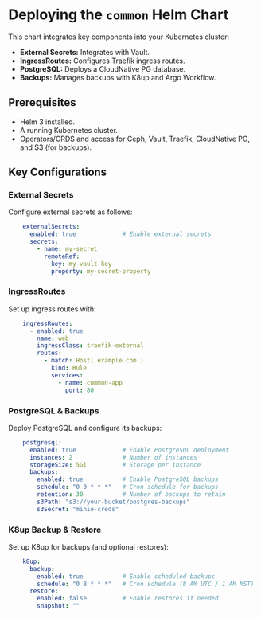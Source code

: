 # Deploying the `common` Helm Chart

This chart integrates key components into your Kubernetes cluster:
- **External Secrets:** Integrates with Vault.
- **IngressRoutes:** Configures Traefik ingress routes.
- **PostgreSQL:** Deploys a CloudNative PG database.
- **Backups:** Manages backups with K8up and Argo Workflow.


## Prerequisites
- Helm 3 installed.
- A running Kubernetes cluster.
- Operators/CRDS and access for Ceph, Vault, Traefik, CloudNative PG, and S3 (for backups).


## Key Configurations

### External Secrets
Configure external secrets as follows:
```yaml
    externalSecrets:
      enabled: true             # Enable external secrets
      secrets:
        - name: my-secret
          remoteRef:
            key: my-vault-key
            property: my-secret-property
```

### IngressRoutes
Set up ingress routes with:
```yaml
    ingressRoutes:
      - enabled: true
        name: web
        ingressClass: traefik-external
        routes:
          - match: Host(`example.com`)
            kind: Rule
            services:
              - name: common-app
                port: 80
```

### PostgreSQL & Backups
Deploy PostgreSQL and configure its backups:
```yaml
    postgresql:
      enabled: true             # Enable PostgreSQL deployment
      instances: 2              # Number of instances
      storageSize: 5Gi          # Storage per instance
      backups:
        enabled: true           # Enable PostgreSQL backups
        schedule: "0 0 * * *"   # Cron schedule for backups
        retention: 30           # Number of backups to retain
        s3Path: "s3://your-bucket/postgres-backups"
        s3Secret: "minio-creds"
```

### K8up Backup & Restore
Set up K8up for backups (and optional restores):
```yaml
    k8up:
      backup:
        enabled: true           # Enable scheduled backups
        schedule: "0 8 * * *"   # Cron schedule (8 AM UTC / 1 AM MST)
      restore:
        enabled: false          # Enable restores if needed
        snapshot: ""
```
